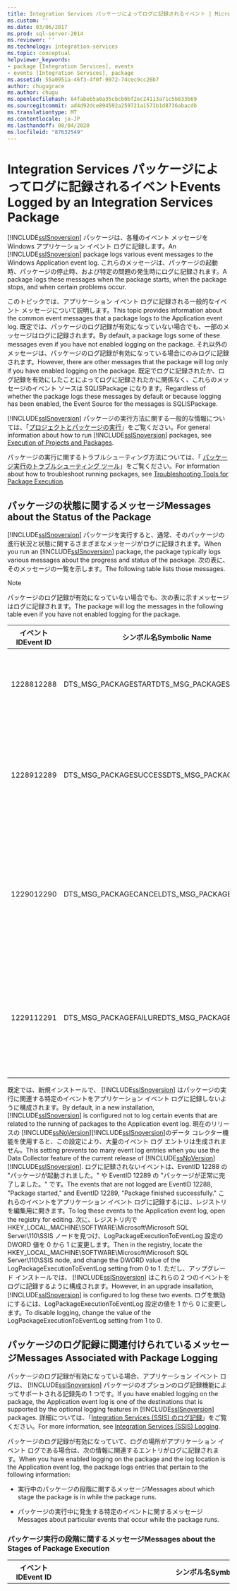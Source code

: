 ```yaml
---
title: Integration Services パッケージによってログに記録されるイベント | Microsoft Docs
ms.custom: ''
ms.date: 03/06/2017
ms.prod: sql-server-2014
ms.reviewer: ''
ms.technology: integration-services
ms.topic: conceptual
helpviewer_keywords:
- package [Integration Services], events
- events [Integration Services], package
ms.assetid: 55a0951a-46f3-4f0f-9972-74cec9cc26b7
author: chugugrace
ms.author: chugu
ms.openlocfilehash: 84fabeb5a0a35cbcb0bf2ec24113a71c5b833b69
ms.sourcegitcommit: ad4d92dce894592a259721a1571b1d8736abacdb
ms.translationtype: MT
ms.contentlocale: ja-JP
ms.lasthandoff: 08/04/2020
ms.locfileid: "87632549"
---
```

# <a name="events-logged-by-an-integration-services-package"></a><span data-ttu-id="9b034-102">Integration Services パッケージによってログに記録されるイベント</span><span class="sxs-lookup"><span data-stu-id="9b034-102">Events Logged by an Integration Services Package</span></span>
  <span data-ttu-id="9b034-103">[!INCLUDE[ssISnoversion](../../includes/ssisnoversion-md.md)] パッケージは、各種のイベント メッセージを Windows アプリケーション イベント ログに記録します。</span><span class="sxs-lookup"><span data-stu-id="9b034-103">An [!INCLUDE[ssISnoversion](../../includes/ssisnoversion-md.md)] package logs various event messages to the Windows Application event log.</span></span> <span data-ttu-id="9b034-104">これらのメッセージは、パッケージの起動時、パッケージの停止時、および特定の問題の発生時にログに記録されます。</span><span class="sxs-lookup"><span data-stu-id="9b034-104">A package logs these messages when the package starts, when the package stops, and when certain problems occur.</span></span>  
  
 <span data-ttu-id="9b034-105">このトピックでは、アプリケーション イベント ログに記録される一般的なイベント メッセージについて説明します。</span><span class="sxs-lookup"><span data-stu-id="9b034-105">This topic provides information about the common event messages that a package logs to the Application event log.</span></span> <span data-ttu-id="9b034-106">既定では、パッケージのログ記録が有効になっていない場合でも、一部のメッセージはログに記録されます。</span><span class="sxs-lookup"><span data-stu-id="9b034-106">By default, a package logs some of these messages even if you have not enabled logging on the package.</span></span> <span data-ttu-id="9b034-107">それ以外のメッセージは、パッケージのログ記録が有効になっている場合にのみログに記録されます。</span><span class="sxs-lookup"><span data-stu-id="9b034-107">However, there are other messages that the package will log only if you have enabled logging on the package.</span></span> <span data-ttu-id="9b034-108">既定でログに記録されたか、ログ記録を有効にしたことによってログに記録されたかに関係なく、これらのメッセージのイベント ソースは SQLISPackage になります。</span><span class="sxs-lookup"><span data-stu-id="9b034-108">Regardless of whether the package logs these messages by default or because logging has been enabled, the Event Source for the messages is SQLISPackage.</span></span>  
  
 <span data-ttu-id="9b034-109">[!INCLUDE[ssISnoversion](../../includes/ssisnoversion-md.md)] パッケージの実行方法に関する一般的な情報については、「[プロジェクトとパッケージの実行](../packages/run-integration-services-ssis-packages.md)」をご覧ください。</span><span class="sxs-lookup"><span data-stu-id="9b034-109">For general information about how to run [!INCLUDE[ssISnoversion](../../includes/ssisnoversion-md.md)] packages, see [Execution of Projects and Packages](../packages/run-integration-services-ssis-packages.md).</span></span>  
  
 <span data-ttu-id="9b034-110">パッケージの実行に関するトラブルシューティング方法については、「 [パッケージ実行のトラブルシューティング ツール](../troubleshooting/troubleshooting-tools-for-package-execution.md)」をご覧ください。</span><span class="sxs-lookup"><span data-stu-id="9b034-110">For information about how to troubleshoot running packages, see [Troubleshooting Tools for Package Execution](../troubleshooting/troubleshooting-tools-for-package-execution.md).</span></span>  
  
## <a name="messages-about-the-status-of-the-package"></a><span data-ttu-id="9b034-111">パッケージの状態に関するメッセージ</span><span class="sxs-lookup"><span data-stu-id="9b034-111">Messages about the Status of the Package</span></span>  
 <span data-ttu-id="9b034-112">[!INCLUDE[ssISnoversion](../../includes/ssisnoversion-md.md)] パッケージを実行すると、通常、そのパッケージの進行状況と状態に関するさまざまなメッセージがログに記録されます。</span><span class="sxs-lookup"><span data-stu-id="9b034-112">When you run an [!INCLUDE[ssISnoversion](../../includes/ssisnoversion-md.md)] package, the package typically logs various messages about the progress and status of the package.</span></span> <span data-ttu-id="9b034-113">次の表に、そのメッセージの一覧を示します。</span><span class="sxs-lookup"><span data-stu-id="9b034-113">The following table lists those messages.</span></span>  
  
> [!NOTE]  
>  <span data-ttu-id="9b034-114">パッケージのログ記録が有効になっていない場合でも、次の表に示すメッセージはログに記録されます。</span><span class="sxs-lookup"><span data-stu-id="9b034-114">The package will log the messages in the following table even if you have not enabled logging for the package.</span></span>  
  
|<span data-ttu-id="9b034-115">イベント ID</span><span class="sxs-lookup"><span data-stu-id="9b034-115">Event ID</span></span>|<span data-ttu-id="9b034-116">シンボル名</span><span class="sxs-lookup"><span data-stu-id="9b034-116">Symbolic Name</span></span>|<span data-ttu-id="9b034-117">Text</span><span class="sxs-lookup"><span data-stu-id="9b034-117">Text</span></span>|<span data-ttu-id="9b034-118">メモ</span><span class="sxs-lookup"><span data-stu-id="9b034-118">Notes</span></span>|  
|--------------|-------------------|----------|-----------|  
|<span data-ttu-id="9b034-119">12288</span><span class="sxs-lookup"><span data-stu-id="9b034-119">12288</span></span>|<span data-ttu-id="9b034-120">DTS_MSG_PACKAGESTART</span><span class="sxs-lookup"><span data-stu-id="9b034-120">DTS_MSG_PACKAGESTART</span></span>|<span data-ttu-id="9b034-121">パッケージ "" が起動されました。</span><span class="sxs-lookup"><span data-stu-id="9b034-121">Package "" started.</span></span>|<span data-ttu-id="9b034-122">パッケージの実行が開始されました。</span><span class="sxs-lookup"><span data-stu-id="9b034-122">The package has started to run.</span></span>|  
|<span data-ttu-id="9b034-123">12289</span><span class="sxs-lookup"><span data-stu-id="9b034-123">12289</span></span>|<span data-ttu-id="9b034-124">DTS_MSG_PACKAGESUCCESS</span><span class="sxs-lookup"><span data-stu-id="9b034-124">DTS_MSG_PACKAGESUCCESS</span></span>|<span data-ttu-id="9b034-125">パッケージ "" が正常に完了しました。</span><span class="sxs-lookup"><span data-stu-id="9b034-125">Package "" finished successfully.</span></span>|<span data-ttu-id="9b034-126">パッケージが正常に実行され、現在は実行されていません。</span><span class="sxs-lookup"><span data-stu-id="9b034-126">The package successfully ran and is no longer running.</span></span>|  
|<span data-ttu-id="9b034-127">12290</span><span class="sxs-lookup"><span data-stu-id="9b034-127">12290</span></span>|<span data-ttu-id="9b034-128">DTS_MSG_PACKAGECANCEL</span><span class="sxs-lookup"><span data-stu-id="9b034-128">DTS_MSG_PACKAGECANCEL</span></span>|<span data-ttu-id="9b034-129">パッケージ "%1!s!"</span><span class="sxs-lookup"><span data-stu-id="9b034-129">Package "%1!s!"</span></span> <span data-ttu-id="9b034-130">は取り消されました。</span><span class="sxs-lookup"><span data-stu-id="9b034-130">has been cancelled.</span></span>|<span data-ttu-id="9b034-131">パッケージが取り消されたため、現在は実行されていません。</span><span class="sxs-lookup"><span data-stu-id="9b034-131">The package is no longer running because the package was canceled.</span></span>|  
|<span data-ttu-id="9b034-132">12291</span><span class="sxs-lookup"><span data-stu-id="9b034-132">12291</span></span>|<span data-ttu-id="9b034-133">DTS_MSG_PACKAGEFAILURE</span><span class="sxs-lookup"><span data-stu-id="9b034-133">DTS_MSG_PACKAGEFAILURE</span></span>|<span data-ttu-id="9b034-134">パッケージ "" は失敗しました。</span><span class="sxs-lookup"><span data-stu-id="9b034-134">Package "" failed.</span></span>|<span data-ttu-id="9b034-135">パッケージは正常に実行できずに、実行を停止しました。</span><span class="sxs-lookup"><span data-stu-id="9b034-135">The package could not run successfully and stopped running.</span></span>|  
  
 <span data-ttu-id="9b034-136">既定では、新規インストールで、 [!INCLUDE[ssISnoversion](../../includes/ssisnoversion-md.md)] はパッケージの実行に関連する特定のイベントをアプリケーション イベント ログに記録しないように構成されます。</span><span class="sxs-lookup"><span data-stu-id="9b034-136">By default, in a new installation, [!INCLUDE[ssISnoversion](../../includes/ssisnoversion-md.md)] is configured not to log certain events that are related to the running of packages to the Application event log.</span></span> <span data-ttu-id="9b034-137">現在のリリースの [!INCLUDE[ssNoVersion](../../includes/ssnoversion-md.md)][!INCLUDE[ssISnoversion](../../includes/ssisnoversion-md.md)]のデータ コレクター機能を使用すると、この設定により、大量のイベント ログ エントリは生成されません。</span><span class="sxs-lookup"><span data-stu-id="9b034-137">This setting prevents too many event log entries when you use the Data Collector feature of the current release of [!INCLUDE[ssNoVersion](../../includes/ssnoversion-md.md)][!INCLUDE[ssISnoversion](../../includes/ssisnoversion-md.md)].</span></span> <span data-ttu-id="9b034-138">ログに記録されないイベントは、EventID 12288 の "パッケージが起動されました。" や EventID 12289 の "パッケージが正常に完了しました。" です。</span><span class="sxs-lookup"><span data-stu-id="9b034-138">The events that are not logged are EventID 12288, "Package started," and EventID 12289, "Package finished successfully."</span></span> <span data-ttu-id="9b034-139">これらのイベントをアプリケーション イベント ログに記録するには、レジストリを編集用に開きます。</span><span class="sxs-lookup"><span data-stu-id="9b034-139">To log these events to the Application event log, open the registry for editing.</span></span> <span data-ttu-id="9b034-140">次に、レジストリ内で HKEY_LOCAL_MACHINE\SOFTWARE\Microsoft\Microsoft SQL Server\110\SSIS ノードを見つけ、LogPackageExecutionToEventLog 設定の DWORD 値を 0 から 1 に変更します。</span><span class="sxs-lookup"><span data-stu-id="9b034-140">Then in the registry, locate the HKEY_LOCAL_MACHINE\SOFTWARE\Microsoft\Microsoft SQL Server\110\SSIS node, and change the DWORD value of the LogPackageExecutionToEventLog setting from 0 to 1.</span></span> <span data-ttu-id="9b034-141">ただし、アップグレード インストールでは、 [!INCLUDE[ssISnoversion](../../includes/ssisnoversion-md.md)] はこれらの 2 つのイベントをログに記録するように構成されます。</span><span class="sxs-lookup"><span data-stu-id="9b034-141">However, in an upgrade insallation, [!INCLUDE[ssISnoversion](../../includes/ssisnoversion-md.md)] is configured to log these two events.</span></span> <span data-ttu-id="9b034-142">ログを無効にするには、LogPackageExecutionToEventLog 設定の値を 1 から 0 に変更します。</span><span class="sxs-lookup"><span data-stu-id="9b034-142">To disable logging, change the value of the LogPackageExecutionToEventLog setting from 1 to 0.</span></span>  
  
## <a name="messages-associated-with-package-logging"></a><span data-ttu-id="9b034-143">パッケージのログ記録に関連付けられているメッセージ</span><span class="sxs-lookup"><span data-stu-id="9b034-143">Messages Associated with Package Logging</span></span>  
 <span data-ttu-id="9b034-144">パッケージのログ記録が有効になっている場合、アプリケーション イベント ログは、 [!INCLUDE[ssISnoversion](../../includes/ssisnoversion-md.md)] パッケージのオプションのログ記録機能によってサポートされる記録先の 1 つです。</span><span class="sxs-lookup"><span data-stu-id="9b034-144">If you have enabled logging on the package, the Application event log is one of the destinations that is supported by the optional logging features in [!INCLUDE[ssISnoversion](../../includes/ssisnoversion-md.md)] packages.</span></span> <span data-ttu-id="9b034-145">詳細については、「[Integration Services (SSIS) のログ記録](integration-services-ssis-logging.md)」をご覧ください。</span><span class="sxs-lookup"><span data-stu-id="9b034-145">For more information, see [Integration Services &#40;SSIS&#41; Logging](integration-services-ssis-logging.md).</span></span>  
  
 <span data-ttu-id="9b034-146">パッケージのログ記録が有効になっていて、ログの場所がアプリケーション イベント ログである場合は、次の情報に関連するエントリがログに記録されます。</span><span class="sxs-lookup"><span data-stu-id="9b034-146">When you have enabled logging on the package and the log location is the Application event log, the package logs entries that pertain to the following information:</span></span>  
  
-   <span data-ttu-id="9b034-147">実行中のパッケージの段階に関するメッセージ</span><span class="sxs-lookup"><span data-stu-id="9b034-147">Messages about which stage the package is in while the package runs.</span></span>  
  
-   <span data-ttu-id="9b034-148">パッケージの実行中に発生する特定のイベントに関するメッセージ</span><span class="sxs-lookup"><span data-stu-id="9b034-148">Messages about particular events that occur while the package runs.</span></span>  
  
### <a name="messages-about-the-stages-of-package-execution"></a><span data-ttu-id="9b034-149">パッケージ実行の段階に関するメッセージ</span><span class="sxs-lookup"><span data-stu-id="9b034-149">Messages about the Stages of Package Execution</span></span>  
  
|<span data-ttu-id="9b034-150">イベント ID</span><span class="sxs-lookup"><span data-stu-id="9b034-150">Event ID</span></span>|<span data-ttu-id="9b034-151">シンボル名</span><span class="sxs-lookup"><span data-stu-id="9b034-151">Symbolic Name</span></span>|<span data-ttu-id="9b034-152">Text</span><span class="sxs-lookup"><span data-stu-id="9b034-152">Text</span></span>|<span data-ttu-id="9b034-153">メモ</span><span class="sxs-lookup"><span data-stu-id="9b034-153">Notes</span></span>|  
|--------------|-------------------|----------|-----------|  
|<span data-ttu-id="9b034-154">12544</span><span class="sxs-lookup"><span data-stu-id="9b034-154">12544</span></span>|<span data-ttu-id="9b034-155">DTS_MSG_EVENTLOGENTRY</span><span class="sxs-lookup"><span data-stu-id="9b034-155">DTS_MSG_EVENTLOGENTRY</span></span>|<span data-ttu-id="9b034-156">イベント名: %1%r メッセージ: %9%r 演算子: %2%r ソース名: %3%r ソース ID: %4%r 実行 ID: %5%r 開始時刻: %6%r 終了時刻: %7%r データ コード: %8</span><span class="sxs-lookup"><span data-stu-id="9b034-156">Event Name: %1%r Message: %9%r Operator: %2%r Source Name: %3%r Source ID: %4%r Execution ID: %5%r Start Time: %6%r End Time: %7%r Data Code: %8</span></span>|<span data-ttu-id="9b034-157">アプリケーション イベント ログへのログ記録を構成すると、さまざまなメッセージがこの一般的な形式で記録されます。</span><span class="sxs-lookup"><span data-stu-id="9b034-157">When you configure package logging to the Application event log, various messages use this generic format.</span></span>|  
|<span data-ttu-id="9b034-158">12556</span><span class="sxs-lookup"><span data-stu-id="9b034-158">12556</span></span>|<span data-ttu-id="9b034-159">DTS_MSG_EVENTLOGENTRY_PACKAGESTART</span><span class="sxs-lookup"><span data-stu-id="9b034-159">DTS_MSG_EVENTLOGENTRY_PACKAGESTART</span></span>|<span data-ttu-id="9b034-160">イベント名: %1%r メッセージ: %9%r 演算子: %2%r ソース名: %3%r ソース ID: %4%r 実行 ID: %5%r 開始時刻: %6%r 終了時刻: %7%r データ コード: %8</span><span class="sxs-lookup"><span data-stu-id="9b034-160">Event Name: %1%r Message: %9%r Operator: %2%r Source Name: %3%r Source ID: %4%r Execution ID: %5%r Start Time: %6%r End Time: %7%r Data Code: %8</span></span>|<span data-ttu-id="9b034-161">パッケージが開始されました。</span><span class="sxs-lookup"><span data-stu-id="9b034-161">The package started.</span></span>|  
|<span data-ttu-id="9b034-162">12547</span><span class="sxs-lookup"><span data-stu-id="9b034-162">12547</span></span>|<span data-ttu-id="9b034-163">DTS_MSG_EVENTLOGENTRY_PREVALIDATE</span><span class="sxs-lookup"><span data-stu-id="9b034-163">DTS_MSG_EVENTLOGENTRY_PREVALIDATE</span></span>|<span data-ttu-id="9b034-164">イベント名: %1%r メッセージ: %9%r 演算子: %2%r ソース名: %3%r ソース ID: %4%r 実行 ID: %5%r 開始時刻: %6%r 終了時刻: %7%r データ コード: %8</span><span class="sxs-lookup"><span data-stu-id="9b034-164">Event Name: %1%r Message: %9%r Operator: %2%r Source Name: %3%r Source ID: %4%r Execution ID: %5%r Start Time: %6%r End Time: %7%r Data Code: %8</span></span>|<span data-ttu-id="9b034-165">オブジェクトの検証が開始されようとしています。</span><span class="sxs-lookup"><span data-stu-id="9b034-165">Validation of the object is about to begin.</span></span>|  
|<span data-ttu-id="9b034-166">12548</span><span class="sxs-lookup"><span data-stu-id="9b034-166">12548</span></span>|<span data-ttu-id="9b034-167">DTS_MSG_EVENTLOGENTRY_POSTVALIDATE</span><span class="sxs-lookup"><span data-stu-id="9b034-167">DTS_MSG_EVENTLOGENTRY_POSTVALIDATE</span></span>|<span data-ttu-id="9b034-168">イベント名: %1%r メッセージ: %9%r 演算子: %2%r ソース名: %3%r ソース ID: %4%r 実行 ID: %5%r 開始時刻: %6%r 終了時刻: %7%r データ コード: %8</span><span class="sxs-lookup"><span data-stu-id="9b034-168">Event Name: %1%r Message: %9%r Operator: %2%r Source Name: %3%r Source ID: %4%r Execution ID: %5%r Start Time: %6%r End Time: %7%r Data Code: %8</span></span>|<span data-ttu-id="9b034-169">オブジェクトの検証が完了しました。</span><span class="sxs-lookup"><span data-stu-id="9b034-169">Validation of the object has finished.</span></span>|  
|<span data-ttu-id="9b034-170">12552</span><span class="sxs-lookup"><span data-stu-id="9b034-170">12552</span></span>|<span data-ttu-id="9b034-171">DTS_MSG_EVENTLOGENTRY_PROGRESS</span><span class="sxs-lookup"><span data-stu-id="9b034-171">DTS_MSG_EVENTLOGENTRY_PROGRESS</span></span>|<span data-ttu-id="9b034-172">イベント名: %1%r メッセージ: %9%r 演算子: %2%r ソース名: %3%r ソース ID: %4%r 実行 ID: %5%r 開始時刻: %6%r 終了時刻: %7%r データ コード: %8</span><span class="sxs-lookup"><span data-stu-id="9b034-172">Event Name: %1%r Message: %9%r Operator: %2%r Source Name: %3%r Source ID: %4%r Execution ID: %5%r Start Time: %6%r End Time: %7%r Data Code: %8</span></span>|<span data-ttu-id="9b034-173">この汎用メッセージはパッケージの進行状況を報告します。</span><span class="sxs-lookup"><span data-stu-id="9b034-173">This generic message reports package progress.</span></span>|  
|<span data-ttu-id="9b034-174">12546</span><span class="sxs-lookup"><span data-stu-id="9b034-174">12546</span></span>|<span data-ttu-id="9b034-175">DTS_MSG_EVENTLOGENTRY_POSTEXECUTE</span><span class="sxs-lookup"><span data-stu-id="9b034-175">DTS_MSG_EVENTLOGENTRY_POSTEXECUTE</span></span>|<span data-ttu-id="9b034-176">イベント名: %1%r メッセージ: %9%r 演算子: %2%r ソース名: %3%r ソース ID: %4%r 実行 ID: %5%r 開始時刻: %6%r 終了時刻: %7%r データ コード: %8</span><span class="sxs-lookup"><span data-stu-id="9b034-176">Event Name: %1%r Message: %9%r Operator: %2%r Source Name: %3%r Source ID: %4%r Execution ID: %5%r Start Time: %6%r End Time: %7%r Data Code: %8</span></span>|<span data-ttu-id="9b034-177">オブジェクトの処理が完了しました。</span><span class="sxs-lookup"><span data-stu-id="9b034-177">The object has finished its work.</span></span>|  
|<span data-ttu-id="9b034-178">12557</span><span class="sxs-lookup"><span data-stu-id="9b034-178">12557</span></span>|<span data-ttu-id="9b034-179">DTS_MSG_EVENTLOGENTRY_PACKAGEEND</span><span class="sxs-lookup"><span data-stu-id="9b034-179">DTS_MSG_EVENTLOGENTRY_PACKAGEEND</span></span>|<span data-ttu-id="9b034-180">イベント名: %1%r メッセージ: %9%r 演算子: %2%r ソース名: %3%r ソース ID: %4%r 実行 ID: %5%r 開始時刻: %6%r 終了時刻: %7%r データ コード: %8</span><span class="sxs-lookup"><span data-stu-id="9b034-180">Event Name: %1%r Message: %9%r Operator: %2%r Source Name: %3%r Source ID: %4%r Execution ID: %5%r Start Time: %6%r End Time: %7%r Data Code: %8</span></span>|<span data-ttu-id="9b034-181">パッケージの実行が完了しました。</span><span class="sxs-lookup"><span data-stu-id="9b034-181">The package has finished running.</span></span>|  
  
### <a name="messages-about-events-that-occur"></a><span data-ttu-id="9b034-182">発生したイベントに関するメッセージ</span><span class="sxs-lookup"><span data-stu-id="9b034-182">Messages about Events that Occur</span></span>  
 <span data-ttu-id="9b034-183">次の表に、イベントの結果として出力されるメッセージの一部を示します。</span><span class="sxs-lookup"><span data-stu-id="9b034-183">The following table lists only some of the messages that are the result of events.</span></span> <span data-ttu-id="9b034-184">[!INCLUDE[ssISnoversion](../../includes/ssisnoversion-md.md)] で使用されるエラー メッセージ、警告メッセージ、および情報メッセージの詳細な一覧については、「 [Integration Services のエラーおよびメッセージのリファレンス](../integration-services-error-and-message-reference.md)」をご覧ください。</span><span class="sxs-lookup"><span data-stu-id="9b034-184">For a more comprehensive list of error, warning, and informational messages that [!INCLUDE[ssISnoversion](../../includes/ssisnoversion-md.md)] uses, see [Integration Services Error and Message Reference](../integration-services-error-and-message-reference.md).</span></span>  
  
|<span data-ttu-id="9b034-185">イベント ID</span><span class="sxs-lookup"><span data-stu-id="9b034-185">Event ID</span></span>|<span data-ttu-id="9b034-186">シンボル名</span><span class="sxs-lookup"><span data-stu-id="9b034-186">Symbolic Name</span></span>|<span data-ttu-id="9b034-187">Text</span><span class="sxs-lookup"><span data-stu-id="9b034-187">Text</span></span>|<span data-ttu-id="9b034-188">メモ</span><span class="sxs-lookup"><span data-stu-id="9b034-188">Notes</span></span>|  
|--------------|-------------------|----------|-----------|  
|<span data-ttu-id="9b034-189">12251</span><span class="sxs-lookup"><span data-stu-id="9b034-189">12251</span></span>|<span data-ttu-id="9b034-190">DTS_MSG_EVENTLOGENTRY_TASKFAILED</span><span class="sxs-lookup"><span data-stu-id="9b034-190">DTS_MSG_EVENTLOGENTRY_TASKFAILED</span></span>|<span data-ttu-id="9b034-191">イベント名: %1%r メッセージ: %9%r 演算子: %2%r ソース名: %3%r ソース ID: %4%r 実行 ID: %5%r 開始時刻: %6%r 終了時刻: %7%r データ コード: %8</span><span class="sxs-lookup"><span data-stu-id="9b034-191">Event Name: %1%r Message: %9%r Operator: %2%r Source Name: %3%r Source ID: %4%r Execution ID: %5%r Start Time: %6%r End Time: %7%r Data Code: %8</span></span>|<span data-ttu-id="9b034-192">タスクは失敗しました。</span><span class="sxs-lookup"><span data-stu-id="9b034-192">The task failed.</span></span>|  
|<span data-ttu-id="9b034-193">12250</span><span class="sxs-lookup"><span data-stu-id="9b034-193">12250</span></span>|<span data-ttu-id="9b034-194">DTS_MSG_EVENTLOGENTRY_ERROR</span><span class="sxs-lookup"><span data-stu-id="9b034-194">DTS_MSG_EVENTLOGENTRY_ERROR</span></span>|<span data-ttu-id="9b034-195">イベント名: %1%r メッセージ: %9%r 演算子: %2%r ソース名: %3%r ソース ID: %4%r 実行 ID: %5%r 開始時刻: %6%r 終了時刻: %7%r データ コード: %8</span><span class="sxs-lookup"><span data-stu-id="9b034-195">Event Name: %1%r Message: %9%r Operator: %2%r Source Name: %3%r Source ID: %4%r Execution ID: %5%r Start Time: %6%r End Time: %7%r Data Code: %8</span></span>|<span data-ttu-id="9b034-196">このメッセージは発生したエラーを報告します。</span><span class="sxs-lookup"><span data-stu-id="9b034-196">This message reports an error that has occurred.</span></span>|  
|<span data-ttu-id="9b034-197">12249</span><span class="sxs-lookup"><span data-stu-id="9b034-197">12249</span></span>|<span data-ttu-id="9b034-198">DTS_MSG_EVENTLOGENTRY_WARNING</span><span class="sxs-lookup"><span data-stu-id="9b034-198">DTS_MSG_EVENTLOGENTRY_WARNING</span></span>|<span data-ttu-id="9b034-199">イベント名: %1%r メッセージ: %9%r 演算子: %2%r ソース名: %3%r ソース ID: %4%r 実行 ID: %5%r 開始時刻: %6%r 終了時刻: %7%r データ コード: %8</span><span class="sxs-lookup"><span data-stu-id="9b034-199">Event Name: %1%r Message: %9%r Operator: %2%r Source Name: %3%r Source ID: %4%r Execution ID: %5%r Start Time: %6%r End Time: %7%r Data Code: %8</span></span>|<span data-ttu-id="9b034-200">このメッセージは発生した警告を報告します。</span><span class="sxs-lookup"><span data-stu-id="9b034-200">This message reports a warning that has occurred.</span></span>|  
|<span data-ttu-id="9b034-201">12258</span><span class="sxs-lookup"><span data-stu-id="9b034-201">12258</span></span>|<span data-ttu-id="9b034-202">DTS_MSG_EVENTLOGENTRY_INFORMATION</span><span class="sxs-lookup"><span data-stu-id="9b034-202">DTS_MSG_EVENTLOGENTRY_INFORMATION</span></span>|<span data-ttu-id="9b034-203">イベント名: %1%r メッセージ: %9%r 演算子: %2%r ソース名: %3%r ソース ID: %4%r 実行 ID: %5%r 開始時刻: %6%r 終了時刻: %7%r データ コード: %8</span><span class="sxs-lookup"><span data-stu-id="9b034-203">Event Name: %1%r Message: %9%r Operator: %2%r Source Name: %3%r Source ID: %4%r Execution ID: %5%r Start Time: %6%r End Time: %7%r Data Code: %8</span></span>|<span data-ttu-id="9b034-204">このメッセージは、エラーまたは警告に関連しない情報メッセージです。</span><span class="sxs-lookup"><span data-stu-id="9b034-204">This message reports informational that is not associated with an error or a warning.</span></span>|  
  
## <a name="related-tasks"></a><span data-ttu-id="9b034-205">Related Tasks</span><span class="sxs-lookup"><span data-stu-id="9b034-205">Related Tasks</span></span>  
 <span data-ttu-id="9b034-206">リアルタイムでログ エントリを表示する方法については、「 [[ログ イベント] ウィンドウでログ エントリを表示する](../view-log-entries-in-the-log-events-window.md)」をご覧ください。</span><span class="sxs-lookup"><span data-stu-id="9b034-206">For information about how to view log entries in real time, see [View Log Entries in the Log Events Window](../view-log-entries-in-the-log-events-window.md).</span></span>  
  
## <a name="see-also"></a><span data-ttu-id="9b034-207">参照</span><span class="sxs-lookup"><span data-stu-id="9b034-207">See Also</span></span>  
 [<span data-ttu-id="9b034-208">Integration Services サービスによってログに記録されるイベント</span><span class="sxs-lookup"><span data-stu-id="9b034-208">Events Logged by the Integration Services Service</span></span>](../service/events-logged-by-the-integration-services-service.md)  
  
  
